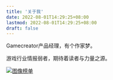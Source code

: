 ```yaml
---
title: '关于我'
date: 2022-08-01T14:29:25+08:00
lastmod: 2022-08-01T14:29:25+08:00
draft: false
---
```


Gamecreator产品经理，有个作家梦。

游戏行业情报弱者，期待着读者与力量之源。

[![图像榜单](https://bangumi.tv/chart/img/159769)](https://bangumi.tv/user/srvenx)
